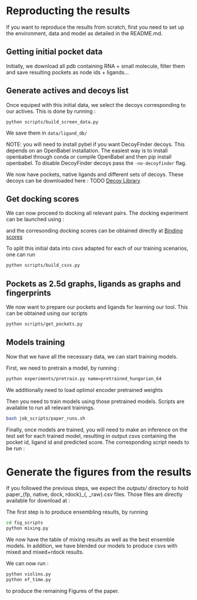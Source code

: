 # Reproducting the results
If you want to reproduce the results from scratch, first you need to set up the environment,
data and model as detailed in the README.md. 

## Getting initial pocket data

Initially, we download all pdb containing RNA + small molecule, filter them and save resulting pockets as node ids + ligands...

[//]: # (TODO : include steps to get the original pockets.)


## Generate actives and decoys list
Once equiped with this initial data, we select the decoys corresponding to our actives.
This is done by running : 

```
python scripts/build_screen_data.py
```

We save them in `data/ligand_db/`

NOTE: you will need to install pybel if you want DecoyFinder decoys. This depends on an OpenBabel installation. 
The easiest way is to install openbabel through conda or compile OpenBabel and then pip install openbabel.
To disable DecoyFinder decoys pass the ``-no-decoyfinder`` flag.

We now have pockets, native ligands and different sets of decoys.
These decoys can be downloaded here : TODO [Decoy Library](https://drive.proton.me/urls/6XCM553QBC#1NR2xU9W3CkR)

## Get docking scores

We can now proceed to docking all relevant pairs.
The docking experiment can be launched using :

[//]: # (TODO : upload docking scripts)
 
and the corresonding docking scores can be obtained directly at [Binding scores](https://drive.proton.me/urls/TZJ7R8T8T0#RCd1LK8uu1MK)

[//]: # (TODO : check that the data is ok)

To split this initial data into csvs adapted for each of our training scenarios, one can run 
```bash
python scripts/build_csvs.py
```

## Pockets as 2.5d graphs, ligands as graphs and fingerprints

We now want to prepare our pockets and ligands for learning our tool.
This can be obtained using our scripts 
```bash
python scripts/get_pockets.py
```

[//]: # (TODO : get scripts going)


## Models training
Now that we have all the necessary data, we can start training models.

First, we need to pretrain a model, by running :
```bash    
python experiments/pretrain.py name=pretrained_hungarian_64
```

We additionally need to load optimol encoder pretrained weights 

[//]: # (TODO : include optimol's weights)

Then you need to train models using those pretrained models.
Scripts are available to run all relevant trainings.
```bash
bash job_scripts/paper_runs.sh
```

Finally, once models are trained, you will need to make an inference on the test set for each trained model, resulting 
in output csvs containing the pocket id, ligand id and predicted score.
The corresponding script needs to be run : 

[//]: # (TODO CARLOS add inference script)
[//]: # (TODO script for rdock to get it as csv)

# Generate the figures from the results

If you followed the previous steps, we expect the *outputs/* directory to hold paper_{fp, native, dock, rdock}_{, _raw}.csv files.
Those files are directly available for download at :

[//]: # (TODO get dl files)


The first step is to produce ensembling results, by running 
```bash
cd fig_scripts
python mixing.py
```

We now have the table of mixing results as well as the best ensemble models. 
In addition, we have blended our models to produce csvs with mixed and mixed+rdock results.

We can now run : 
```bash
python violins.py
python ef_time.py
```
to produce the remaining Figures of the paper.
